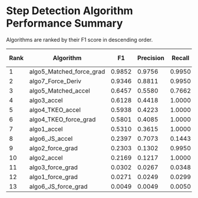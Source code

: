 # Step Detection Algorithm Performance Summary

Algorithms are ranked by their F1 score in descending order.

| Rank | Algorithm | F1 | Precision | Recall | TP | FP | FN | Accuracy | ISV Error | SF Error |
|---|---|---|---|---|---|---|---|---|---|---|
| 1 | algo5_Matched_force_grad | 0.9852 | 0.9756 | 0.9950 | 200 | 5 | 1 | 0.9756 | 0.0607 | 0.0132 |
| 2 | algo7_Force_Deriv | 0.9346 | 0.8811 | 0.9950 | 200 | 27 | 1 | 0.8811 | 0.1106 | 0.0852 |
| 3 | algo5_Matched_accel | 0.6457 | 0.5580 | 0.7662 | 154 | 122 | 47 | 0.5580 | 0.6580 | 0.2481 |
| 4 | algo3_accel | 0.6128 | 0.4418 | 1.0000 | 201 | 254 | 0 | 0.4418 | 0.2473 | 0.8098 |
| 5 | algo4_TKEO_accel | 0.5938 | 0.4223 | 1.0000 | 201 | 275 | 0 | 0.4223 | 0.0411 | 0.8380 |
| 6 | algo4_TKEO_force_grad | 0.5801 | 0.4085 | 1.0000 | 201 | 291 | 0 | 0.4085 | 0.2372 | 0.9543 |
| 7 | algo1_accel | 0.5310 | 0.3615 | 1.0000 | 201 | 355 | 0 | 0.3615 | 0.0917 | 1.0925 |
| 8 | algo6_JS_accel | 0.2397 | 0.7073 | 0.1443 | 29 | 12 | 172 | 0.1443 | 15.5367 | 0.5290 |
| 9 | algo2_force_grad | 0.2303 | 0.1302 | 0.9950 | 200 | 1336 | 1 | 0.1302 | 0.1327 | 3.8901 |
| 10 | algo2_accel | 0.2169 | 0.1217 | 1.0000 | 201 | 1451 | 0 | 0.1217 | 0.3411 | 4.0818 |
| 11 | algo3_force_grad | 0.0302 | 0.0267 | 0.0348 | 7 | 255 | 194 | 0.0267 | 0.0290 | 0.1974 |
| 12 | algo1_force_grad | 0.0271 | 0.0249 | 0.0299 | 6 | 235 | 195 | 0.0249 | 0.0249 | 0.1288 |
| 13 | algo6_JS_force_grad | 0.0049 | 0.0049 | 0.0050 | 1 | 204 | 200 | 0.0049 | 0.0762 | 0.0103 |
